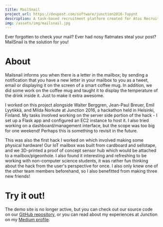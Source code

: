 ```yaml
---
title: MailSnail
project_url: https://devpost.com/software/junction2016-7upynt
description: A task-based recruitment platform created for Atos Recruitment.
img: /assets/img/mailsnail.jpg
---
```


Ever forgotten to check your mail? Ever had nosy flatmates steal your post? MailSnail is the solution for you!

# About
Mailsnail informs you when there is a letter in the mailbox; by sending a notification that you have a new letter in your mailbox to you as a tweet, email or displaying it on the screen of a smart coffee mug. In addition, we did some work on the coffee mug and taught it to display the temperature of the drink inside it. Just to make it extra awesome.

I worked on this project alongside Walter Berggren, Jean-Paul Breuer, Emil Lyytikkä, and Milda Norkute at Junction 2016, a hackathon held in Helsinki, Finland. My tasks involved working on the server side portion of the hack - I set up a Flask app and configured an EC2 instance to host it. I also tried working on a dashboard/management interface, but the scope was too big for one weekend! Perhaps this is something to revisit in the future.

This was also the first hack I worked on which involved making some physical hardware! Our IoT mailbox was built from cardboard and sellotape, and we 3D-printed a proof of concept sensor hub which would be attached to a mailbox/pigeonhole. I also found it interesting and refreshing to be working with non-computer science students, it was rather fun thinking about the hack from the user's perspective for once. I also only knew one of the other team members beforehand, so I also benefitted from making three new friends!

# Try it out!
The demo site is no longer active, but you can check out our source code on our [GitHub repository](https://github.com/jpbreuer/junction2016), or you can read about my experiences at Junction on my [Medium profile](https://medium.com/@mbell_gb/my-weekend-at-junction-2016-23fee7e211e8#.zgvhiydk0).
